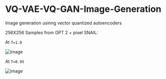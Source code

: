 # VQ-VAE-VQ-GAN-Image-Generation
Image generation usinng vector quantized autoencoders

256X256 Samples from GPT 2 + pixel SNAIL:

At `T=1.0`

![image](assets/output_120_T1.0.png)

At `T=0.95`

![image](assets/output_120_T0.95.png)

